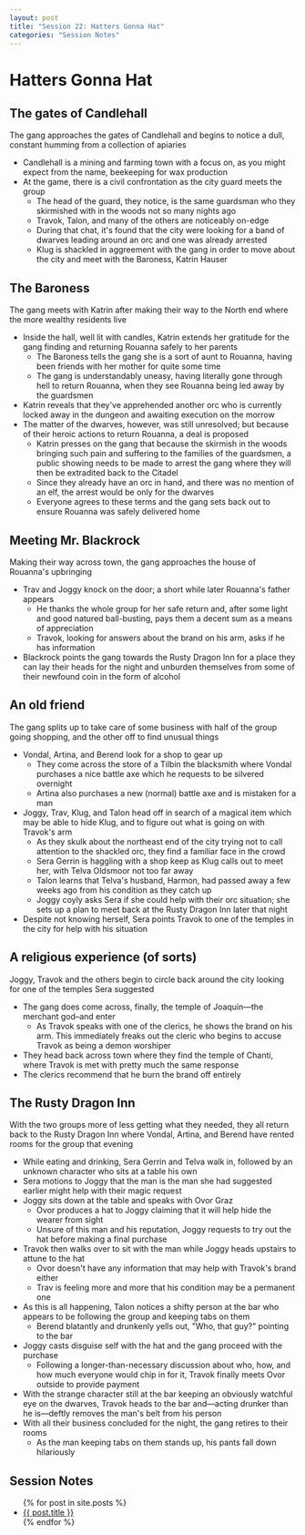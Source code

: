 ```yaml
---
layout: post
title: "Session 22: Hatters Gonna Hat"
categories: "Session Notes"
---
```

# Hatters Gonna Hat

## The gates of Candlehall
The gang approaches the gates of Candlehall and begins to notice a dull, constant humming from a collection of apiaries
  - Candlehall is a mining and farming town with a focus on, as you might expect from the name, beekeeping for wax production
  - At the game, there is a civil confrontation as the city guard meets the group
    - The head of the guard, they notice, is the same guardsman who they skirmished with in the woods not so many nights ago
    - Travok, Talon, and many of the others are noticeably on-edge
    - During that chat, it's found that the city were looking for a band of dwarves leading around an orc and one was already arrested
    - Klug is shackled in aggreement with the gang in order to move about the city and meet with the Baroness, Katrin Hauser

## The Baroness
The gang meets with Katrin after making their way to the North end where the more wealthy residents live
  - Inside the hall, well lit with candles, Katrin extends her gratitude for the gang finding and returning Rouanna safely to her parents
    - The Baroness tells the gang she is a sort of aunt to Rouanna, having been friends with her mother for quite some time
    - The gang is understandably uneasy, having literally gone through hell to return Rouanna, when they see Rouanna being led away by the guardsmen
  - Katrin reveals that they've apprehended another orc who is currently locked away in the dungeon and awaiting execution on the morrow
  - The matter of the dwarves, however, was still unresolved; but because of their heroic actions to return Rouanna, a deal is proposed
    - Katrin presses on the gang that because the skirmish in the woods bringing such pain and suffering to the families of the guardsmen, a public showing needs to be made to arrest the gang where they will then be extradited back to the Citadel
    - Since they already have an orc in hand, and there was no mention of an elf, the arrest would be only for the dwarves
    - Everyone agrees to these terms and the gang sets back out to ensure Rouanna was safely delivered home

## Meeting Mr. Blackrock
Making their way across town, the gang approaches the house of Rouanna's upbringing
  - Trav and Joggy knock on the door; a short while later Rouanna's father appears
    - He thanks the whole group for her safe return and, after some light and good natured ball-busting, pays them a decent sum as a means of appreciation
    - Travok, looking for answers about the brand on his arm, asks if he has information
  - Blackrock points the gang towards the Rusty Dragon Inn for a place they can lay their heads for the night and unburden themselves from some of their newfound coin in the form of alcohol

## An old friend
The gang splits up to take care of some business with half of the group going shopping, and the other off to find unusual things
  - Vondal, Artina, and Berend look for a shop to gear up
    - They come across the store of a Tilbin the blacksmith where Vondal purchases a nice battle axe which he requests to be silvered overnight
    - Artina also purchases a new (normal) battle axe and is mistaken for a man
  - Joggy, Trav, Klug, and Talon head off in search of a magical item which may be able to hide Klug, and to figure out what is going on with Travok's arm
    - As they skulk about the northeast end of the city trying not to call attention to the shackled orc, they find a familiar face in the crowd
    - Sera Gerrin is haggling with a shop keep as Klug calls out to meet her, with Telva Oldsmoor not too far away
    - Talon learns that Telva's husband, Harmon, had passed away a few weeks ago from his condition as they catch up
    - Joggy coyly asks Sera if she could help with their orc situation; she sets up a plan to meet back at the Rusty Dragon Inn later that night
  - Despite not knowing herself, Sera points Travok to one of the temples in the city for help with his situation

## A religious experience (of sorts)
Joggy, Travok and the others begin to circle back around the city looking for one of the temples Sera suggested
  - The gang does come across, finally, the temple of Joaquin—the merchant god–and enter
    - As Travok speaks with one of the clerics, he shows the brand on his arm. This immediately freaks out the cleric who begins to accuse Travok as being a demon worshiper
  - They head back across town where they find the temple of Chanti, where Travok is met with pretty much the same response
  - The clerics recommend that he burn the brand off entirely

## The Rusty Dragon Inn
With the two groups more of less getting what they needed, they all return back to the Rusty Dragon Inn where Vondal, Artina, and Berend have rented rooms for the group that evening
  - While eating and drinking, Sera Gerrin and Telva walk in, followed by an unknown character who sits at a table his own
  - Sera motions to Joggy that the man is the man she had suggested earlier might help with their magic request
  - Joggy sits down at the table and speaks with Ovor Graz
    - Ovor produces a hat to Joggy claiming that it will help hide the wearer from sight
    - Unsure of this man and his reputation, Joggy requests to try out the hat before making a final purchase
  - Travok then walks over to sit with the man while Joggy heads upstairs to attune to the hat
    - Ovor doesn't have any information that may help with Travok's brand either
    - Trav is feeling more and more that his condition may be a permanent one
  - As this is all happening, Talon notices a shifty person at the bar who appears to be following the group and keeping tabs on them
    - Berend blatantly and drunkenly yells out, "Who, that guy?" pointing to the bar
  - Joggy casts disguise self with the hat and the gang proceed with the purchase
    - Following a longer-than-necessary discussion about who, how, and how much everyone would chip in for it, Travok finally meets Ovor outside to provide payment
  - With the strange character still at the bar keeping an obviously watchful eye on the dwarves, Travok heads to the bar and—acting drunker than he is—deftly removes the man's belt from his person
  - With all their business concluded for the night, the gang retires to their rooms
    - As the man keeping tabs on them stands up, his pants fall down hilariously

## Session Notes
  <ul>
    {% for post in site.posts %}
      <li>
        <a href="{{ post.url | prepend: site.github.url }}">{{ post.title }}</a>
      </li>
    {% endfor %}
  </ul>
